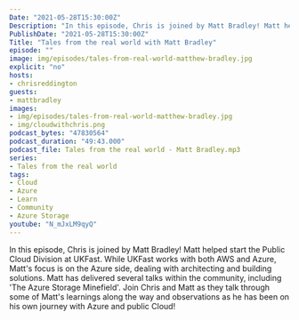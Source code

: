 ```yaml
---
Date: "2021-05-28T15:30:00Z"
Description: "In this episode, Chris is joined by Matt Bradley! Matt helped start the Public Cloud Division at UKFast. While UKFast works with both AWS and Azure, Matt's focus is on the Azure side, dealing with architecting and building solutions. Matt has delivered several talks within the community, including 'The Azure Storage Minefield'. Join Chris and Matt as they talk through some of Matt's learnings along the way and observations as he has been on his own journey with Azure and public Cloud!"
PublishDate: "2021-05-28T15:30:00Z"
Title: "Tales from the real world with Matt Bradley"
episode: ""
image: img/episodes/tales-from-real-world-matthew-bradley.jpg
explicit: "no"
hosts:
- chrisreddington
guests:
- mattbradley
images:
- img/episodes/tales-from-real-world-matthew-bradley.jpg
- img/cloudwithchris.png
podcast_bytes: "47830564"
podcast_duration: "49:43.000"
podcast_file: Tales from the real world - Matt Bradley.mp3
series:
- Tales from the real world
tags:
- Cloud
- Azure
- Learn
- Community
- Azure Storage
youtube: "N_mJxLM9qyQ"
---
```

In this episode, Chris is joined by Matt Bradley! Matt helped start the Public Cloud Division at UKFast. While UKFast works with both AWS and Azure, Matt's focus is on the Azure side, dealing with architecting and building solutions. Matt has delivered several talks within the community, including 'The Azure Storage Minefield'. Join Chris and Matt as they talk through some of Matt's learnings along the way and observations as he has been on his own journey with Azure and public Cloud!